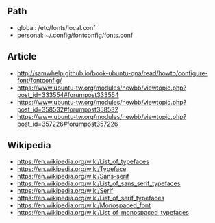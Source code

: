 

## Path

* global: /etc/fonts/local.conf
* personal: ~/.config/fontconfig/fonts.conf


## Article

* http://samwhelp.github.io/book-ubuntu-qna/read/howto/configure-font/fontconfig/
* https://www.ubuntu-tw.org/modules/newbb/viewtopic.php?post_id=333554#forumpost333554
* https://www.ubuntu-tw.org/modules/newbb/viewtopic.php?post_id=358532#forumpost358532
* https://www.ubuntu-tw.org/modules/newbb/viewtopic.php?post_id=357226#forumpost357226


## Wikipedia

* https://en.wikipedia.org/wiki/List_of_typefaces
* https://en.wikipedia.org/wiki/Typeface
* https://en.wikipedia.org/wiki/Sans-serif
* https://en.wikipedia.org/wiki/List_of_sans_serif_typefaces
* https://en.wikipedia.org/wiki/Serif
* https://en.wikipedia.org/wiki/List_of_serif_typefaces
* https://en.wikipedia.org/wiki/Monospaced_font
* https://en.wikipedia.org/wiki/List_of_monospaced_typefaces
